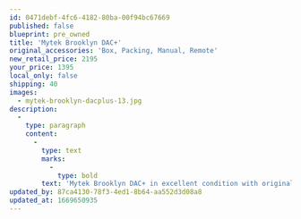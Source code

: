 ```yaml
---
id: 0471debf-4fc6-4182-80ba-00f94bc67669
published: false
blueprint: pre_owned
title: 'Mytek Brooklyn DAC+'
original_accessories: 'Box, Packing, Manual, Remote'
new_retail_price: 2195
your_price: 1395
local_only: false
shipping: 40
images:
  - mytek-brooklyn-dacplus-13.jpg
description:
  -
    type: paragraph
    content:
      -
        type: text
        marks:
          -
            type: bold
        text: 'Mytek Brooklyn DAC+ in excellent condition with original box, packing and accessories. Unit sold as new for $2,195.00'
updated_by: 87ca4130-78f3-4ed1-8b64-aa552d3d08a8
updated_at: 1669650935
---
```

